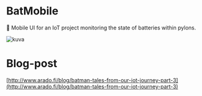 # BatMobile
📱 Mobile UI for an IoT project monitoring the state of batteries within pylons.


![kuva](https://static1.squarespace.com/static/572b0ce1859fd07e6b99bb1e/t/587a9635d482e9504a1fa8d7/1484428875759)

# Blog-post
[http://www.arado.fi/blog/batman-tales-from-our-iot-journey-part-3](http://www.arado.fi/blog/batman-tales-from-our-iot-journey-part-3)
